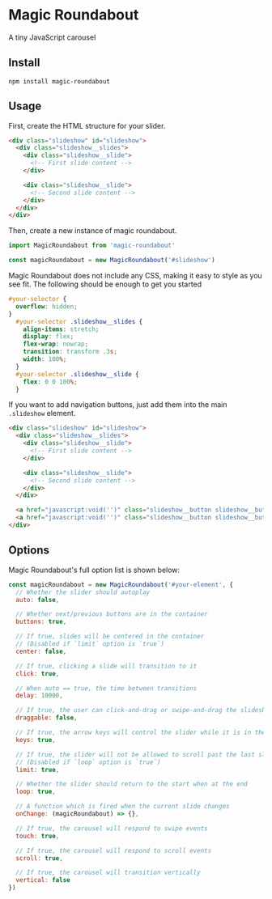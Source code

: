 # Magic Roundabout

A tiny JavaScript carousel

## Install

```
npm install magic-roundabout
```

## Usage

First, create the HTML structure for your slider.

```html
<div class="slideshow" id="slideshow">
  <div class="slideshow__slides">
    <div class="slideshow__slide">
      <!-- First slide content -->
    </div>

    <div class="slideshow__slide">
      <!-- Second slide content -->
    </div>
  </div>
</div>
```

Then, create a new instance of magic roundabout.

```js
import MagicRoundabout from 'magic-roundabout'

const magicRoundabout = new MagicRoundabout('#slideshow')
```

Magic Roundabout does not include any CSS, making it easy to style as you see fit. The following should be enough to get you started

```css
#your-selector {
  overflow: hidden;
}
  #your-selector .slideshow__slides {
    align-items: stretch;
    display: flex;
    flex-wrap: nowrap;
    transition: transform .3s;
    width: 100%;
  }
  #your-selector .slideshow__slide {
    flex: 0 0 100%;
  }
```

If you want to add navigation buttons, just add them into the main `.slideshow` element.

```html
<div class="slideshow" id="slideshow">
  <div class="slideshow__slides">
    <div class="slideshow__slide">
      <!-- First slide content -->
    </div>

    <div class="slideshow__slide">
      <!-- Second slide content -->
    </div>
  </div>

  <a href="javascript:void('')" class="slideshow__button slideshow__button--prev">Previous</a>
  <a href="javascript:void('')" class="slideshow__button slideshow__button--next">Next</a>
</div>
```

## Options

Magic Roundabout's full option list is shown below:

```js
const magicRoundabout = new MagicRoundabout('#your-element', {
  // Whether the slider should autoplay
  auto: false,

  // Whether next/previous buttons are in the container
  buttons: true,

  // If true, slides will be centered in the container
  // (Disabled if `limit` option is `true`)
  center: false,

  // If true, clicking a slide will transition to it
  click: true,

  // When auto == true, the time between transitions
  delay: 10000,

  // If true, the user can click-and-drag or swipe-and-drag the slideshow
  draggable: false,

  // If true, the arrow keys will control the slider while it is in the viewport
  keys: true,

  // If true, the slider will not be allowed to scroll past the last slide's right edge
  // (Disabled if `loop` option is `true`)
  limit: true,

  // Whether the slider should return to the start when at the end
  loop: true,

  // A function which is fired when the current slide changes
  onChange: (magicRoundabout) => {},

  // If true, the carousel will respond to swipe events
  touch: true,

  // If true, the carousel will respond to scroll events
  scroll: true,

  // If true, the carousel will transition vertically
  vertical: false
})
```
